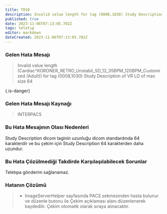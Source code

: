 ```yaml
---
title: T010
description: Invalid value length for tag (0008,1030) Study Description of VR LO of max size 64
published: true
date: 2023-11-06T07:13:05.702Z
tags: teletıp
editor: markdown
dateCreated: 2023-11-06T07:13:05.702Z
---
```


### Gelen Hata Mesajı 

> Invalid value length (Cardiac^KORONER_RETRO_Unstabil_SD_12_35BPM_120BPM_Customized (Adult)) for tag (0008,1030) Study Description of VR LO of max size 64

{.is-danger}


### Gelen Hata Mesajı Kaynağı
> INTERPACS 

### Bu Hata Mesajının Olası Nedenleri
Study Description dicom taginin uzunluğu dicom standardında 64 karakterdir ve bu çekim için Study Description 64 karakterden daha uzundur.

### Bu Hata Çözülmediği Takdirde Karşılaşılabilecek Sorunlar
Teletıpa gönderim sağlanamaz.

### Hatanın Çözümü
> - ImageServerHelper sayfasında PACS sekmesinden hasta bulunur ve düzenle butonu ile Çekim açıklaması alanı düzenlenerek kaydedilir. Çekim otomatik olarak sıraya alınacaktır.